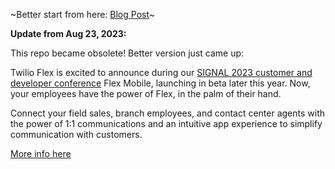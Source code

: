 ~Better start from here: [Blog Post](https://bruno222.github.io/flex-mobile/old-blog-post.html)~

**Update from Aug 23, 2023:**

This repo became obsolete! Better version just came up:

Twilio Flex is excited to announce during our [SIGNAL 2023 customer and developer conference](https://signal.twilio.com/) Flex Mobile, launching in beta later this year. Now, your employees have the power of Flex, in the palm of their hand.

Connect your field sales, branch employees, and contact center agents with the power of 1:1 communications and an intuitive app experience to simplify communication with customers.

[More info here](https://www.twilio.com/blog/flex-unify-ai-real-time-data)
